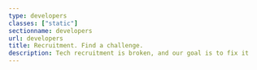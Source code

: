 ```yaml
---
type: developers
classes: ["static"]
sectionname: developers
url: developers
title: Recruitment. Find a challenge.
description: Tech recruitment is broken, and our goal is to fix it
---
```

